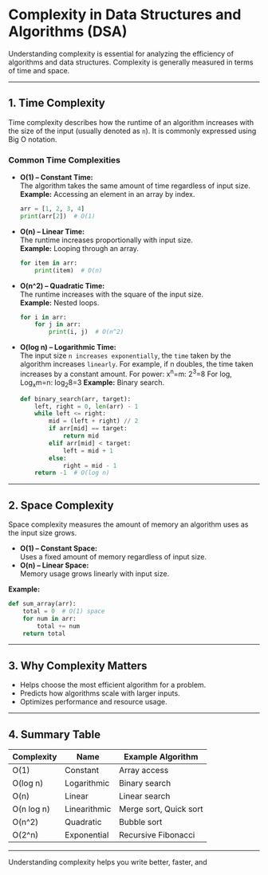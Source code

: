 # Complexity in Data Structures and Algorithms (DSA)

Understanding complexity is essential for analyzing the efficiency of algorithms and data structures. Complexity is generally measured in terms of time and space.

---

## 1. Time Complexity

Time complexity describes how the runtime of an algorithm increases with the size of the input (usually denoted as `n`). It is commonly expressed using Big O notation.

### Common Time Complexities

- **O(1) – Constant Time:**  
  The algorithm takes the same amount of time regardless of input size.  
  **Example:** Accessing an element in an array by index.
  ```python
  arr = [1, 2, 3, 4]
  print(arr[2])  # O(1)
  ```

- **O(n) – Linear Time:**  
  The runtime increases proportionally with input size.  
  **Example:** Looping through an array.
  ```python
  for item in arr:
      print(item)  # O(n)
  ```

- **O(n^2) – Quadratic Time:**  
  The runtime increases with the square of the input size.  
  **Example:** Nested loops.
  ```python
  for i in arr:
      for j in arr:
          print(i, j)  # O(n^2)
  ```

- **O(log n) – Logarithmic Time:**  
  The input size `n increases exponentially`, the `time` taken by the algorithm increases `linearly`. 
  For example, if n doubles, the time taken increases by a constant amount.
  For power: x<sup>n</sup>=m: 2<sup>3</sup>=8
  For log, Log<sub>x</sub>m=n: log<sub>2</sub>8=3
  **Example:** Binary search.
  ```python
  def binary_search(arr, target):
      left, right = 0, len(arr) - 1
      while left <= right:
          mid = (left + right) // 2
          if arr[mid] == target:
              return mid
          elif arr[mid] < target:
              left = mid + 1
          else:
              right = mid - 1
      return -1  # O(log n)
  ```

---

## 2. Space Complexity

Space complexity measures the amount of memory an algorithm uses as the input size grows.

- **O(1) – Constant Space:**  
  Uses a fixed amount of memory regardless of input size.
- **O(n) – Linear Space:**  
  Memory usage grows linearly with input size.

**Example:**
```python
def sum_array(arr):
    total = 0  # O(1) space
    for num in arr:
        total += num
    return total
```

---

## 3. Why Complexity Matters

- Helps choose the most efficient algorithm for a problem.
- Predicts how algorithms scale with larger inputs.
- Optimizes performance and resource usage.

---

## 4. Summary Table

| Complexity   | Name         | Example Algorithm      |
|--------------|--------------|-----------------------|
| O(1)         | Constant     | Array access          |
| O(log n)     | Logarithmic  | Binary search         |
| O(n)         | Linear       | Linear search         |
| O(n log n)   | Linearithmic | Merge sort, Quick sort|
| O(n^2)       | Quadratic    | Bubble sort           |
| O(2^n)       | Exponential  | Recursive Fibonacci   |

---

Understanding complexity helps you write better, faster, and